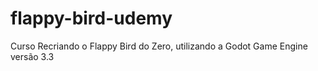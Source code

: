 # flappy-bird-udemy
Curso Recriando o Flappy Bird do Zero, utilizando a Godot Game Engine versão 3.3
